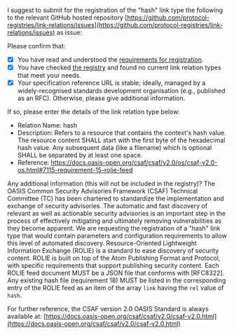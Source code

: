I suggest to submit for the registration of the "hash" link type the following to the relevant GitHub hosted repository [https://github.com/protocol-registries/link-relations/issues](https://github.com/protocol-registries/link-relations/issues) as issue: 

Please confirm that:

* [x]  You have read and understood the [requirements for registration](https://tools.ietf.org/html/rfc8288#section-2.1.1).
* [x]  You have checked [the registry](https://www.iana.org/assignments/link-relations/) and found no current link relation types that meet your needs.
* [x]  Your specification reference URL is stable; ideally, managed by a widely-recognised standards development organisation (e.g., published as an RFC). Otherwise, please give additional information.

If so, please enter the details of the link relation type below:

* Relation Name: hash
* Description: Refers to a resource that contains the context's hash value. The resource content SHALL start with the first byte of the hexadecimal hash value. Any subsequent data (like a filename) which is optional SHALL be separated by at least one space.
* Reference: https://docs.oasis-open.org/csaf/csaf/v2.0/os/csaf-v2.0-os.html#7115-requirement-15-rolie-feed

Any additional information (this will not be included in the registry)? 
The OASIS Common Security Advisories Framework (CSAF) Technical Committee (TC) has been chartered to standardize the implementation and exchange of security advisories. The automatic and fast discovery of relevant as well as actionable security advisories is an important step in the process of effectively mitigating and ultimately removing vulnerabilities as they become apparent. We are requesting the registration of a "hash" link type that would contain parameters and configuration requirements to allow this level of automated discovery.
Resource-Oriented Lightweight Information Exchange (ROLIE) is a standard to ease discovery of security content. ROLIE is built on top of the Atom Publishing Format and Protocol, with specific requirements that support publishing security content. Each ROLIE feed document MUST be a JSON file that conforms with [RFC8322]. Any existing hash file (requirement 18) MUST be listed in the corresponding entry of the ROLIE feed as an item of the array `link` having the `rel` value of `hash`.

For further reference, the CSAF version 2.0 OASIS Standard is always available at:
[https://docs.oasis-open.org/csaf/csaf/v2.0/csaf-v2.0.html](https://docs.oasis-open.org/csaf/csaf/v2.0/csaf-v2.0.html)  
